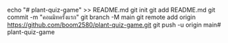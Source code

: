 echo "# plant-quiz-game" >> README.md 
git init 
git add README.md 
git commit -m "คอมมิทครั้งแรก" 
git branch -M main 
git remote add origin https://github.com/boom2580/plant-quiz-game.git
 git push -u origin main# plant-quiz-game
